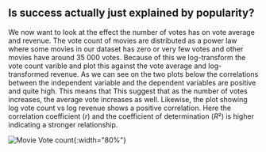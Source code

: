 ## Is success actually just explained by popularity? 
We now want to look at the effect the number of votes has on vote average and revenue. The vote  count of movies are distributed as a power law where some movies in our dataset has zero or very few votes and other movies have around 35 000 votes. Because of this we log-transform the vote count varible and plot this against the vote average and log-transformed revenue. As we can see on the two plots below the correlations between the independent variable and the dependent variables are positive and quite high. This means that  This suggest that as the number of votes increases, the average vote increases as well. Likewise, the plot showing log vote count vs log revenue shows a positive correlation. Here the correlation coefficient ($r$) and the coefficient of determination ($R²$) is higher indicating a stronger relationship. 

![Movie Vote count](figures/log_TMDB_vote_count/log_TMDB_vote_count_scatterplot.png){:width="80%"}
